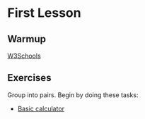 # First Lesson

## Warmup
[W3Schools](https://www.w3schools.com/js/exercise_js.asp?filename=exercise_js_variables1)

## Exercises

Group into pairs. Begin by doing these tasks:
- [Basic calculator](basic/basic-calculator.md)
